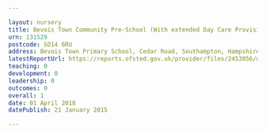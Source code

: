 ```yaml
---

layout: nursery
title: Bevois Town Community Pre-School (With extended Day Care Provisions)
urn: 131529
postcode: SO14 6RU
address: Bevois Town Primary School, Cedar Road, Southampton, Hampshire, SO14 6RU
latestReportUrl: https://reports.ofsted.gov.uk/provider/files/2453056/urn/131529.pdf
teaching: 0
development: 0
leadership: 0
outcomes: 0
overall: 1
date: 01 April 2018 
datePublish: 21 January 2015

---
```

